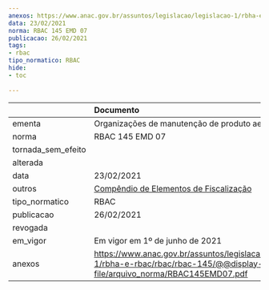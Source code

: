 ```yaml
---
anexos: https://www.anac.gov.br/assuntos/legislacao/legislacao-1/rbha-e-rbac/rbac/rbac-145/@@display-file/arquivo_norma/RBAC145EMD07.pdf
data: 23/02/2021
norma: RBAC 145 EMD 07
publicacao: 26/02/2021
tags:
- rbac
tipo_normatico: RBAC
hide: 
- toc 
 
---
```


|                    | Documento                                                                                                                                                                                 |
|:-------------------|:------------------------------------------------------------------------------------------------------------------------------------------------------------------------------------------|
| ementa             | Organizações de manutenção de produto aeronáutico.                                                                                                                                        |
| norma              | RBAC 145 EMD 07                                                                                                                                                                           |
| tornada_sem_efeito |                                                                                                                                                                                           |
| alterada           |                                                                                                                                                                                           |
| data               | 23/02/2021                                                                                                                                                                                |
| outros             | <a class="external-link" href="https://www.anac.gov.br/assuntos/legislacao/legislacao-1/portarias/2022/portaria-9729" target="_blank" title="">Compêndio de Elementos de Fiscalização</a> |
| tipo_normatico     | RBAC                                                                                                                                                                                      |
| publicacao         | 26/02/2021                                                                                                                                                                                |
| revogada           |                                                                                                                                                                                           |
| em_vigor           | Em vigor em 1º de junho de 2021                                                                                                                                                           |
| anexos             | https://www.anac.gov.br/assuntos/legislacao/legislacao-1/rbha-e-rbac/rbac/rbac-145/@@display-file/arquivo_norma/RBAC145EMD07.pdf                                                          |